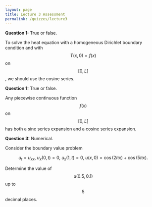 ```yaml
---
layout: page
title: Lecture 3 Assessment
permalink: /quizzes/lecture3
---
```



**Question 1:**  True or false.

To solve the heat equation with a homogeneous Dirichlet boundary condition and with $$T(x,0) = f(x)$$ on $$[0,L]$$, we should use the cosine series.

**Question 1:**  True or false.

Any piecewise continuous function $$f(x)$$ on $$[0,L]$$ has both a sine series expansion and a cosine series expansion.

**Question 3:**  Numerical.

Consider the boundary value problem

$$u_t = u_{xx},\ u_x(0,t) = 0,\ u_x(1,t) = 0,\ u(x,0) = \cos(2\pi x) + \cos(5\pi x).$$

Determine the value of $$u(0.5,0.1)$$ up to $$5$$ decimal places.




